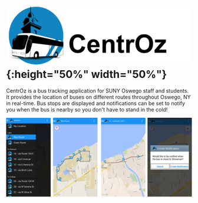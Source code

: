 ![CentrOz](logo.png){:height="50%" width="50%"}
=======================================================================
CentrOz is a bus tracking application for SUNY Oswego staff and students. It provides the location of buses on different routes throughout Oswego, NY in real-time. Bus stops are displayed and notifications can be set to notify you when the bus is nearby so you don't have to stand in the cold!

![CentrOz Screenshots](screenshots.png)

